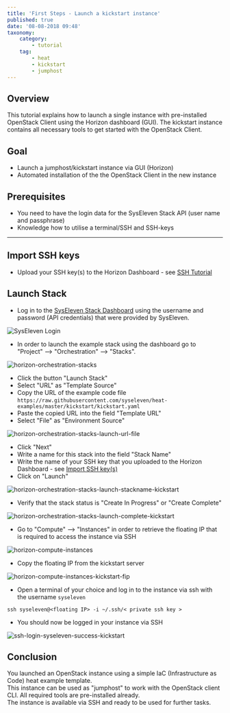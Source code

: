 ```yaml
---
title: 'First Steps - Launch a kickstart instance'
published: true
date: '08-08-2018 09:48'
taxonomy:
    category:
        - tutorial
    tag:
        - heat
        - kickstart
        - jumphost
---
```


## Overview

This tutorial explains how to launch a single instance with pre-installed OpenStack Client using the Horizon dashboard (GUI).
The kickstart instance contains all necessary tools to get started with the OpenStack Client.

## Goal

* Launch a jumphost/kickstart instance via GUI (Horizon)
* Automated installation of the the OpenStack Client in the new instance

## Prerequisites

* You need to have the login data for the SysEleven Stack API (user name and passphrase)
* Knowledge how to utilise a terminal/SSH and SSH-keys

---

## Import SSH keys

* Upload your SSH key(s) to the Horizon Dashboard - see [SSH Tutorial](../01.ssh-keys/default.en.md)

## Launch Stack

* Log in to the [SysEleven Stack Dashboard](https://dashboard.cloud.syseleven.net) using the username and password (API credentials) that were provided by SysEleven.

![SysEleven Login](/images/horizon-login.png)

* In order to launch the example stack using the dashboard go to "Project" --> "Orchestration" --> "Stacks".  

![horizon-orchestration-stacks](/images/horizon-orchestration-stacks.png)

* Click the button "Launch Stack"
* Select "URL" as "Template Source"
* Copy the URL of the example code file `https://raw.githubusercontent.com/syseleven/heat-examples/master/kickstart/kickstart.yaml`
* Paste the copied URL into the field "Template URL"
* Select "File" as "Environment Source"  

![horizon-orchestration-stacks-launch-url-file](/images/horizon-orchestration-stacks-launch-url-file.png)

* Click "Next"
* Write a name for this stack into the field "Stack Name"
* Write the name of your SSH key that you uploaded to the Horizon Dashboard - see [Import SSH key(s)](#import-ssh-keys)
* Click on "Launch"  

![horizon-orchestration-stacks-launch-stackname-kickstart](/images/horizon-orchestration-stacks-launch-stackname-kickstart.png)

* Verify that the stack status is "Create In Progress" or "Create Complete"  

![horizon-orchestration-stacks-launch-complete-kickstart](/images/horizon-orchestration-stacks-launch-complete-kickstart.png)

* Go to "Compute" --> "Instances" in order to retrieve the floating IP that is required to access the instance via SSH  

![horizon-compute-instances](/images/horizon-compute-instances.png)

* Copy the floating IP from the kickstart server  

![horizon-compute-instances-kickstart-fip](/images/horizon-compute-instances-kickstart-fip.png)

* Open a terminal of your choice and log in to the instance via ssh with the username `syseleven`  

`ssh syseleven@<floating IP> -i ~/.ssh/< private ssh key >`

* You should now be logged in your instance via SSH  

![ssh-login-syseleven-success-kickstart](/images/ssh-login-syseleven-success-kickstart.png)

## Conclusion

You launched an OpenStack instance using a simple IaC (Infrastructure as Code) heat example template.  
This instance can be used as "jumphost" to work with the OpenStack client CLI. All required tools are pre-installed already.  
The instance is available via SSH and ready to be used for further tasks.